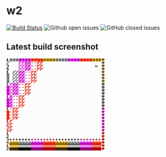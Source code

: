 # w2

[![Build Status](https://dev.azure.com/hxlnt/w2/_apis/build/status/hxlnt.w2?branchName=master)](https://dev.azure.com/hxlnt/w2/_build/latest?definitionId=1&branchName=master) ![Github open issues](https://img.shields.io/github/issues/hxlnt/w2.svg) ![GitHub closed issues](https://img.shields.io/github/issues-closed/hxlnt/w2.svg)

## Latest build screenshot

![Latest screenshot](build/screenshot.png)